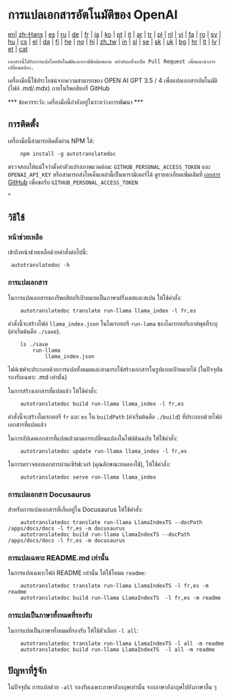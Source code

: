 
# การแปลเอกสารอัตโนมัติของ OpenAI

[en](../README.md)| [zh-Hans](/i18n/README_zh-Hans.md) | [es](/i18n/README_es.md) | [ru](/i18n/README_ru.md) | [de](/i18n/README_de.md) | [fr](/i18n/README_fr.md) | [ja](/i18n/README_ja.md) | [ko](/i18n/README_ko.md) | [pt](/i18n/README_pt.md) | [it](/i18n/README_it.md) | [ar](/i18n/README_ar.md) | [tr](/i18n/README_tr.md) | [pl](/i18n/README_pl.md) | [nl](/i18n/README_nl.md) | [vi](/i18n/README_vi.md) | [fa](/i18n/README_fa.md) | [ro](/i18n/README_ro.md) | [sv](/i18n/README_sv.md) | [hu](/i18n/README_hu.md) | [cs](/i18n/README_cs.md) | [el](/i18n/README_el.md) | [da](/i18n/README_da.md) | [fi](/i18n/README_fi.md) | [he](/i18n/README_he.md) | [no](/i18n/README_no.md) | [hi](/i18n/README_hi.md) | [zh_tw](/i18n/README_zh_tw.md) | [in](/i18n/README_in.md) | [sl](/i18n/README_sl.md) | [se](/i18n/README_se.md) | [sk](/i18n/README_sk.md) | [uk](/i18n/README_uk.md) | [bg](/i18n/README_bg.md) | [hr](/i18n/README_hr.md) | [lt](/i18n/README_lt.md) | [lv](/i18n/README_lv.md) | [et](/i18n/README_et.md) | [cat](/i18n/README_cat.md) 

```เอกสารนี้ได้รับการแปลโดยอัตโนมัติและอาจมีข้อผิดพลาด อย่าลังเลที่จะเปิด Pull Request เพื่อแนะนำการเปลี่ยนแปลง.```


เครื่องมือนี้ใช้ประโยชน์จากความสามารถของ OPEN AI GPT 3.5 / 4 เพื่อแปลเอกสารอัตโนมัติ (ไฟล์ .md/.mdx) ภายในรีพอสิทอรี GitHub

*** ข้อควรระวัง: เครื่องมือนี้กำลังอยู่ในระหว่างการพัฒนา ***


## การติดตั้ง

เครื่องมือนี้สามารถติดตั้งผ่าน NPM ได้:

```
    npm install -g autotranslatedoc
```

ตรวจสอบให้แน่ใจว่าตั้งค่าตัวแปรสภาพแวดล้อม: `GITHUB_PERSONAL_ACCESS_TOKEN` และ `OPENAI_API_KEY` หรือสามารถส่งโทเค็นเหล่านี้เป็นพารามิเตอร์ได้ ดูรายละเอียดเพิ่มเติมที่ [เอกสาร GitHub](https://docs.github.com/en/github/authenticating-to-github/creating-a-personal-access-token) เพื่อขอรับ `GITHUB_PERSONAL_ACCESS_TOKEN`


"
## วิธีใช้


### หน้าช่วยเหลือ
เข้าถึงหน้าช่วยเหลือด้วยคำสั่งต่อไปนี้:
```
 autotranslatedoc -h
```
### การแปลเอกสาร

ในการแปลเอกสารของรีพอสิทอรีเป้าหมายเป็นภาษาฝรั่งเศสและสเปน ให้ใช้คำสั่ง:
```
    autotranslatedoc translate run-llama llama_index -l fr,es
```


คำสั่งนี้จะสร้างไฟล์ `llama_index.json` ในไดเรกทอรี `run-lama` ของไดเรกทอรีเอาต์พุตที่ระบุ (ค่าเริ่มต้นคือ `./save`).
```
    ls ./save
        run-llama
            llama_index.json 
```
ไฟล์เซฟจะประกอบด้วยการแปลทั้งหมดและสามารถใช้สร้างเอกสารในรูปแบบเป้าหมายได้ (ในปัจจุบันรองรับเฉพาะ .md เท่านั้น)

ในการสร้างเอกสารที่แปลแล้ว ให้ใช้คำสั่ง:

```
    autotranslatedoc build run-llama llama_index -l fr,es
```


คำสั่งนี้จะสร้างไดเรกทอรี `fr` และ `es` ใน `buildPath` (ค่าเริ่มต้นคือ `./build`) ที่ประกอบด้วยไฟล์เอกสารที่แปลแล้ว

ในการอัปเดตเอกสารที่แปลแล้วตามการเปลี่ยนแปลงในไฟล์ต้นฉบับ ให้ใช้คำสั่ง:

```
    autotranslatedoc update run-llama llama_index -l fr,es
```


ในการตรวจสอบเอกสารผ่านเซิร์ฟเวอร์ (คุณลักษณะทดลองใช้), ให้ใช้คำสั่ง:
```
    autotranslatedoc serve run-llama llama_index
```
### การแปลเอกสาร Docusaurus

สำหรับการแปลเอกสารที่เก็บอยู่ใน Docusaurus ให้ใช้คำสั่ง:

```
    autotranslatedoc translate run-llama LlamaIndexTS --docPath /apps/docs/docs -l fr,es -m docusaurus
    autotranslatedoc build run-llama LlamaIndexTS --docPath /apps/docs/docs -l fr,es -m docusaurus
```
### การแปลเฉพาะ README.md เท่านั้น

ในการแปลเฉพาะไฟล์ README เท่านั้น ให้ใช้โหมด `readme`:

```
    autotranslatedoc translate run-llama LlamaIndexTS -l fr,es -m readme
    autotranslatedoc build run-llama LlamaIndexTS  -l fr,es -m readme
```
### การแปลเป็นภาษาทั้งหมดที่รองรับ

ในการแปลเป็นภาษาทั้งหมดที่รองรับ ให้ใช้ตัวเลือก `-l all`:

```
    autotranslatedoc translate run-llama LlamaIndexTS -l all -m readme
    autotranslatedoc build run-llama LlamaIndexTS  -l all -m readme
```
## ปัญหาที่รู้จัก

ในปัจจุบัน การแปลด้วย `-all` รองรับเฉพาะภาษาอังกฤษเท่านั้น จากภาษาอังกฤษไปยังภาษาอื่น ๆ
